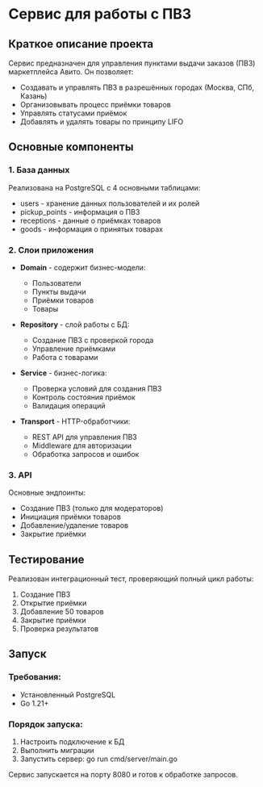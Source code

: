 # Сервис для работы с ПВЗ

## Краткое описание проекта

Сервис предназначен для управления пунктами выдачи заказов (ПВЗ) маркетплейса Авито. Он позволяет:

- Создавать и управлять ПВЗ в разрешённых городах (Москва, СПб, Казань)
- Организовывать процесс приёмки товаров
- Управлять статусами приёмок
- Добавлять и удалять товары по принципу LIFO

## Основные компоненты

### 1. База данных

Реализована на PostgreSQL с 4 основными таблицами:

- users - хранение данных пользователей и их ролей
- pickup_points - информация о ПВЗ
- receptions - данные о приёмках товаров
- goods - информация о принятых товарах

### 2. Слои приложения

- **Domain** - содержит бизнес-модели:
  - Пользователи
  - Пункты выдачи
  - Приёмки товаров
  - Товары

- **Repository** - слой работы с БД:
  - Создание ПВЗ с проверкой города
  - Управление приёмками
  - Работа с товарами

- **Service** - бизнес-логика:
  - Проверка условий для создания ПВЗ
  - Контроль состояния приёмок
  - Валидация операций

- **Transport** - HTTP-обработчики:
  - REST API для управления ПВЗ
  - Middleware для авторизации
  - Обработка запросов и ошибок

### 3. API

Основные эндпоинты:

- Создание ПВЗ (только для модераторов)
- Инициация приёмки товаров
- Добавление/удаление товаров
- Закрытие приёмки

## Тестирование

Реализован интеграционный тест, проверяющий полный цикл работы:

1. Создание ПВЗ
2. Открытие приёмки
3. Добавление 50 товаров
4. Закрытие приёмки
5. Проверка результатов

## Запуск

### Требования:

- Установленный PostgreSQL
- Go 1.21+

### Порядок запуска:

1. Настроить подключение к БД
2. Выполнить миграции
3. Запустить сервер: go run cmd/server/main.go

Сервис запускается на порту 8080 и готов к обработке запросов.
